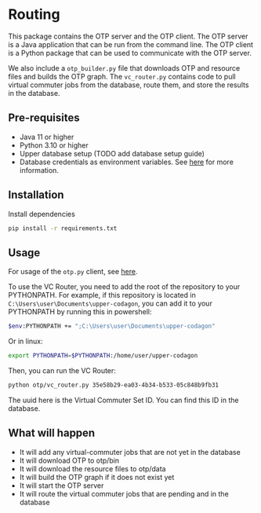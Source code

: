 # Routing

This package contains the OTP server and the OTP client. The OTP server is a Java application that can be run from the
command line. The OTP client is a Python package that can be used to communicate with the OTP server.

We also include a `otp_builder.py` file that downloads OTP and resource files and builds the OTP graph.
The `vc_router.py`
contains code to pull virtual commuter jobs from the database, route them, and store the results in the database.

## Pre-requisites

- Java 11 or higher
- Python 3.10 or higher
- Upper database setup (TODO add database setup guide)
- Database credentials as environment variables. See [here](../mongo/readme.md) for more information.

## Installation

Install dependencies

```bash
pip install -r requirements.txt
```

## Usage

For usage of the `otp.py` client, see [here](otp.md).

To use the VC Router, you need to add the root of the repository to your PYTHONPATH. For example, if this repository
is located in `C:\Users\user\Documents\upper-codagon`, you can add it to your PYTHONPATH by running this in powershell:

```bash
$env:PYTHONPATH += ";C:\Users\user\Documents\upper-codagon"
```

Or in linux:

```bash
export PYTHONPATH=$PYTHONPATH:/home/user/upper-codagon
```

Then, you can run the VC Router:

```bash
python otp/vc_router.py 35e58b29-ea03-4b34-b533-05c848b9fb31
```

The uuid here is the Virtual Commuter Set ID. You can find this ID in the database.

## What will happen

- It will add any virtual-commuter jobs that are not yet in the database
- It will download OTP to otp/bin
- It will download the resource files to otp/data
- It will build the OTP graph if it does not exist yet
- It will start the OTP server
- It will route the virtual commuter jobs that are pending and in the database
